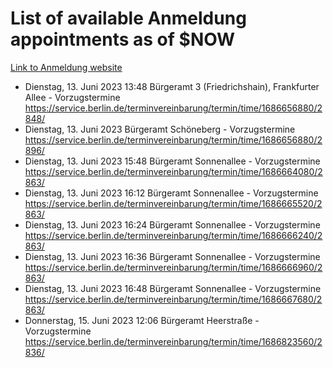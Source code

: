 # List of available Anmeldung appointments as of $NOW
[Link to Anmeldung website](https://service.berlin.de/terminvereinbarung/termin/tag.php?termin=1&anliegen[]=120686&dienstleisterlist=122210,122217,327316,122219,327312,122227,327314,122231,327346,122243,327348,122254,122252,329742,122260,329745,122262,329748,122271,327278,122273,327274,122277,327276,330436,122280,327294,122282,327290,122284,327292,122291,327270,122285,327266,122286,327264,122296,327268,150230,329760,122297,327286,122294,327284,122312,329763,122314,329775,122304,327330,122311,327334,122309,327332,317869,122281,327352,122279,329772,122283,122276,327324,122274,327326,122267,329766,122246,327318,122251,327320,122257,327322,122208,327298,122226,327300&herkunft=http%3A%2F%2Fservice.berlin.de%2Fdienstleistung%2F120686%2F)
- Dienstag, 13. Juni 2023 13:48 Bürgeramt 3 (Friedrichshain), Frankfurter Allee - Vorzugstermine https://service.berlin.de/terminvereinbarung/termin/time/1686656880/2848/
- Dienstag, 13. Juni 2023  Bürgeramt Schöneberg - Vorzugstermine https://service.berlin.de/terminvereinbarung/termin/time/1686656880/2896/
- Dienstag, 13. Juni 2023 15:48 Bürgeramt Sonnenallee - Vorzugstermine https://service.berlin.de/terminvereinbarung/termin/time/1686664080/2863/
- Dienstag, 13. Juni 2023 16:12 Bürgeramt Sonnenallee - Vorzugstermine https://service.berlin.de/terminvereinbarung/termin/time/1686665520/2863/
- Dienstag, 13. Juni 2023 16:24 Bürgeramt Sonnenallee - Vorzugstermine https://service.berlin.de/terminvereinbarung/termin/time/1686666240/2863/
- Dienstag, 13. Juni 2023 16:36 Bürgeramt Sonnenallee - Vorzugstermine https://service.berlin.de/terminvereinbarung/termin/time/1686666960/2863/
- Dienstag, 13. Juni 2023 16:48 Bürgeramt Sonnenallee - Vorzugstermine https://service.berlin.de/terminvereinbarung/termin/time/1686667680/2863/
- Donnerstag, 15. Juni 2023 12:06 Bürgeramt Heerstraße - Vorzugstermine https://service.berlin.de/terminvereinbarung/termin/time/1686823560/2836/

